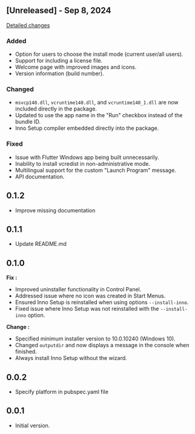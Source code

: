 ## [Unreleased] - Sep 8, 2024

[Detailed changes](https://github.com/izzalDev/inno_build/compare/b3c81a8332abe5f365a222189d6b8b6fb14dcfc8...df778636f0700aa80fa858df9ebb75ab3a600000)

### Added
- Option for users to choose the install mode (current user/all users).
- Support for including a license file.
- Welcome page with improved images and icons.
- Version information (build number).

### Changed
- `msvcp140.dll`, `vcruntime140.dll`, and `vcruntime140_1.dll` are now included directly in the package.
- Updated to use the app name in the "Run" checkbox instead of the bundle ID.
- Inno Setup compiler embedded directly into the package.

### Fixed
- Issue with Flutter Windows app being built unnecessarily.
- Inability to install vcredist in non-administrative mode.
- Multilingual support for the custom "Launch Program" message.
- API documentation.

## 0.1.2

- Improve missing documentation

## 0.1.1

- Update README.md

## 0.1.0

**Fix :**
- Improved uninstaller functionality in Control Panel.
- Addressed issue where no icon was created in Start Menus.
- Ensured Inno Setup is reinstalled when using options `--install-inno`.
- Fixed issue where Inno Setup was not reinstalled with the `--install-inno` option.

**Change :**
- Specified minimum installer version to 10.0.10240 (Windows 10).
- Changed `outputdir` and now displays a message in the console when finished.
- Always install Inno Setup without the wizard.

## 0.0.2

- Specify platform in pubspec.yaml file

## 0.0.1

- Initial version.
